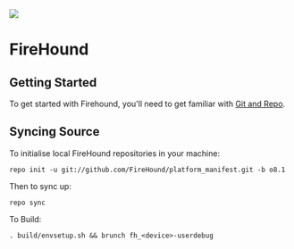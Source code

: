 <img src="https://i.imgur.com/jhujUeg.png">

FireHound
=========

Getting Started
---------------
To get started with Firehound, you'll need to get familiar with [Git and Repo](http://source.android.com/source/using-repo.html).

Syncing Source
--------------
To initialise local FireHound repositories in your machine:

    repo init -u git://github.com/FireHound/platform_manifest.git -b o8.1

Then to sync up:

    repo sync

To Build:

    . build/envsetup.sh && brunch fh_<device>-userdebug
